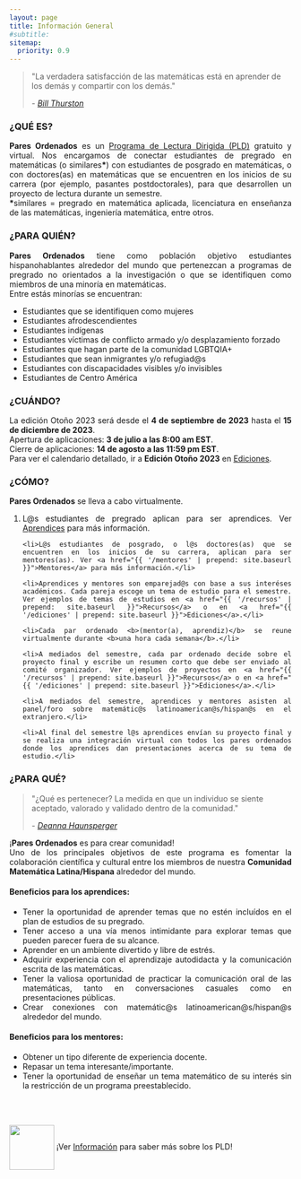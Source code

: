 ```yaml
---
layout: page
title: Información General
#subtitle:
sitemap:
  priority: 0.9
---
```


<blockquote cite="https://mathoverflow.net/questions/43690/whats-a-mathematician-to-do">
    <p>
    "La verdadera satisfacción de las matemáticas está en aprender de los demás y compartir con los demás."
    </p>
    <footer>- <a href="https://mathoverflow.net/questions/43690/whats-a-mathematician-to-do"><cite>Bill Thurston</cite></a>
	</footer>
</blockquote>

### ¿QUÉ ES?
<div style="text-align: justify">
<p>
<strong>Pares Ordenados</strong> es un <a href="{{ '/info' | prepend: site.baseurl }}">Programa de Lectura Dirigida (PLD)</a> gratuito y virtual. Nos encargamos de conectar estudiantes de pregrado en matemáticas (o similares<b>*</b>) con estudiantes de posgrado en matemáticas, o con doctores(as) en matemáticas que se encuentren en los inicios de su carrera (por ejemplo, pasantes postdoctorales), para que desarrollen un proyecto de lectura durante un semestre.
<br>
<b>*</b>similares = pregrado en matemática aplicada, licenciatura en enseñanza de las matemáticas, ingeniería matemática, entre otros.
</p>
</div>

### ¿PARA QUIÉN?
<div style="text-align: justify">
<p>
<strong>Pares Ordenados</strong> tiene como población objetivo estudiantes hispanohablantes alrededor del mundo que pertenezcan a programas de pregrado no orientados a la investigación o que se identifiquen como miembros de una minoría en matemáticas.
<br>
Entre estás minorías se encuentran:
<ul>
	<li>Estudiantes que se identifiquen como mujeres</li>
	<li>Estudiantes afrodescendientes</li>
	<li>Estudiantes indígenas</li>
	<li>Estudiantes víctimas de conflicto armado y/o desplazamiento forzado</li>
	<li>Estudiantes que hagan parte de la comunidad  LGBTQIA+</li> 
	<li>Estudiantes que sean inmigrantes y/o refugiad@s</li>
	<li>Estudiantes con discapacidades visibles y/o invisibles</li>
	<li>Estudiantes de Centro América</li>
</ul>
</p>
</div>

### ¿CUÁNDO?
<div style="text-align: justify">
<p>
La edición Otoño 2023 será desde el <b>4 de septiembre de 2023</b> hasta el <b>15 de diciembre de 2023</b>.
<br>
Apertura de aplicaciones: <b>3 de julio a las 8:00 am EST</b>.
<br>
Cierre de aplicaciones: <b>14 de agosto a las 11:59 pm EST</b>.
<br>
Para ver el calendario detallado, ir a <b>Edición Otoño 2023</b> en <a href="{{ '/ediciones' | prepend: site.baseurl }}">Ediciones</a>.
</p>
</div>


### ¿CÓMO?
<div style="text-align: justify">
<p><strong>Pares Ordenados</strong> se lleva a cabo virtualmente.</p>
<ol>
	<li>L@s estudiantes de pregrado aplican para ser aprendices. Ver <a href="{{ '/aprendices' | prepend: site.baseurl }}">Aprendices</a> para más información.</li>

	<li>L@s estudiantes de posgrado, o l@s doctores(as) que se encuentren en los inicios de su carrera, aplican para ser mentores(as). Ver <a href="{{ '/mentores' | prepend: site.baseurl }}">Mentores</a> para más información.</li>

	<li>Aprendices y mentores son emparejad@s con base a sus interéses académicos. Cada pareja escoge un tema de estudio para el semestre. Ver ejemplos de temas de estudios en <a href="{{ '/recursos' | prepend: site.baseurl }}">Recursos</a> o en <a href="{{ '/ediciones' | prepend: site.baseurl }}">Ediciones</a>.</li>

	<li>Cada par ordenado <b>(mentor(a), aprendiz)</b> se reune virtualmente durante <b>una hora cada semana</b>.</li>

	<li>A mediados del semestre, cada par ordenado decide sobre el proyecto final y escribe un resumen corto que debe ser enviado al comité organizador. Ver ejemplos de proyectos en <a href="{{ '/recursos' | prepend: site.baseurl }}">Recursos</a> o en <a href="{{ '/ediciones' | prepend: site.baseurl }}">Ediciones</a>.</li>

	<li>A mediados del semestre, aprendices y mentores asisten al panel/foro sobre matemátic@s latinoamerican@s/hispan@s en el extranjero.</li>

	<li>Al final del semestre l@s aprendices envían su proyecto final y se realiza una integración virtual con todos los pares ordenados donde los aprendices dan presentaciones acerca de su tema de estudio.</li>
</ol>
</div>

### ¿PARA QUÉ?
<blockquote cite="https://www.youtube.com/watch?v=jwAE3iHi4vM">
    <p>
    "¿Qué es pertenecer? La medida en que un individuo se siente aceptado, valorado y validado dentro de la comunidad."
    </p>
    <footer>- <a href="https://www.youtube.com/watch?v=jwAE3iHi4vM"><cite>Deanna Haunsperger</cite></a>
	</footer>
</blockquote>

<div style="text-align: justify">
<p>
¡<strong>Pares Ordenados</strong> es para crear comunidad!
<br>
Uno de los principales objetivos de este programa es fomentar la colaboración científica y cultural entre los miembros de nuestra <b>Comunidad Matemática Latina/Hispana</b> alrededor del mundo.
</p>
</div>

#### Beneficios para los aprendices: 
<div style="text-align: justify">
<ul>
	<li>Tener la oportunidad de aprender temas que no estén incluídos en el plan de estudios de su pregrado.</li>
	<li>Tener acceso a una vía menos intimidante para explorar temas que pueden parecer fuera de su alcance.</li>
	<li>Aprender en un ambiente divertido y libre de estrés.</li>
	<li>Adquirir experiencia con el aprendizaje autodidacta y la comunicación escrita de las matemáticas.</li> 
	<li>Tener la valiosa oportunidad de practicar la comunicación oral de las matemáticas, tanto en conversaciones casuales como en presentaciones públicas.</li>
	<li>Crear conexiones con matemátic@s latinoamerican@s/hispan@s alrededor del mundo.</li>
</ul>
</div>

#### Beneficios para los mentores:
<div style="text-align: justify">
<ul>
	<li>Obtener un tipo diferente de experiencia docente.</li>
	<li>Repasar un tema interesante/importante.</li>
	<li>Tener la oportunidad de enseñar un tema matemático de su interés sin la restricción de un programa preestablecido.</li>
</ul>
</div>
<br>
<br>
<div class = "content-dir-item">
    <p><img src="{{ '/assets/img/icons8-abscissa-100.png' | prepend: site.baseurl }}" width="80" height="80" style="vertical-align:middle"> ¡Ver <a href="{{ '/info' | prepend: site.baseurl }}">Información</a> para saber más sobre los PLD!</p>
</div>
